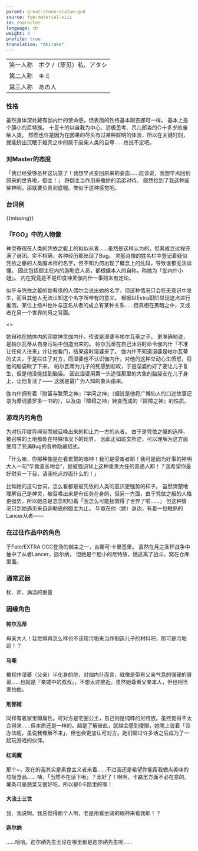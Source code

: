 ```yaml
---
parent: great-stone-statue-god
source: fgo-material-viii
id: character
language: zh
weight: 4
profile: true
translation: "Akiraka"
---
```


<table>
  <tr><td>第一人称</td><td>ボク /（罕见）私、アタシ</td></tr>
  <tr><td>第二人称</td><td>キミ</td></tr>
  <tr><td>第三人称</td><td>あの人</td></tr>
</table>

### 性格

虽然身体深处藏有伽内什的使命感，但表面的性格基本跟吉娜可一样。
基本上是个胆小的尼特族。
十足十的以自我为中心、消极思考、吊儿郎当的○十多岁的废柴人类。
然而也许是因为在因果的尽头有过某种鲜明的体验，所以在关键时刻，就能挤出沉眠于躯壳之中的属于废柴人类的自尊……也说不定吧。

### 对Master的态度

「我已经受够圣杯这玩意了！我想早点变回原来的姿态……应该说，我想早点回到原来的世界啦，御主！」
将御主当作用来撒娇的弟弟对待。
既然捡到了我这种废柴神明，那就要负责到底喔。类似于这种感觉吧。

### 台词例

{{missing}}

### 『FGO』中的人物像

神灵寄宿在人类的凭依之躯上的拟似从者……虽然是这样认为的，但其成立过程充满了谜团。实不相瞒，各种经历都出现了Bug。
灵基肖像的姓名栏中登记着疑似凭依之躯的人类魔术师的名字，但不知为何出现了概念上的乱码，导致谁都无法读懂。
因此包括御主在内的迦勒底人员，都根据本人的自称，称她为「伽内什小姐」。
内在究竟是不是印度神灵伽内什一事则未有定论。

似乎与凭依之躯的她有缘的人偶尔会说出她的名字，但这种情况只会在无意识中发生，而且其他人无法认知这个名字所带有的意义。
根据以Extra职阶显现这点进行推测，某位上级AI也许与这名从者的成立有某种关系……但真相在黑暗之中，又或者在另一个世界的月之背面。

<>

她自称在她体内的印度神灵伽内什，传说是湿婆与帕尔瓦蒂之子。
更准确地说，是帕尔瓦蒂从自身污垢中创造出来的。
帕尔瓦蒂在自己沐浴时命令伽内什「不准让任何人进来」并让他看门，结果这时湿婆来了。
伽内什不知道湿婆是帕尔瓦蒂的丈夫，于是拦住了对方，而湿婆也不认识伽内什，对他的这种举动心生愤怒，将他的脑袋砍了下来。
帕尔瓦蒂为儿子的死感到悲叹，于是湿婆约好了要让儿子复生，但是他没能找到脑袋。
因此湿婆用第一头途径那里的大象的脑袋安在儿子身上，让他复活了——
这就是最广为人知的象头由来。

伽内什拥有着『财富与繁荣之神』『学问之神』（据说是他将广博仙人的口述故事记录为摩诃婆罗多一书的），以及由『障碍之神』转变而成的『除障之神』的性质。

### 游戏内的角色

为对抗印度异闻带而被召唤出来的抑止力一方的从者。
由于是凭依之躯的选择、被召唤的土地都处在特殊情况下的现界，
因此正如前文所述，可以理解为这方面使用了充满Bug的各种隐藏招式。

「什么嘛，你那种像是在看累赘的眼神！我可是受害者耶！我可是因为好事的神明大人一句“毕竟波长吻合”，就被强迫背上这种重责大任的普通人耶！？我希望你最好慰劳一下我，请我吃点炒面什么的！」

比如她的这句台词，怎么看都是被凭依的人类的意识更强势的样子。
虽然清楚地理解自己是神灵，被召唤出来是有任务在身的，但另一方面，由于凭依之躯的人格更强势，所以她总是念念叨叨着「我怎么可能拯救得了世界了啦……」
但这种情况只到她遇见来自迦勒底的御主为止。
毕竟在他（她）身边，有着一位眼熟的Lancer从者——

### 在过往作品中的角色

于Fate/EXTRA CCC登场的御主之一，吉娜可·卡里基里。
虽然在月之圣杯战争中抽中了从者Lancer，迦尔纳，
但她是个胆小的尼特族，她逃离了战斗，窝在仓库里面。

### 通常武器

杖、斧、满溢的重量

### 因缘角色

#### 帕尔瓦蒂

母亲大人！我觉得再怎么样也不该用污垢来当作制造儿子的材料吧，那可是污垢耶！？

#### 马嘶

被视作湿婆（父亲）半化身的他，对伽内什而言，就像是带有父亲气息的强硬的哥哥……也就是『亲戚中的叔叔』，不想太过接近。虽然她尊重父亲本人，但也相当害怕他。

#### 刑部姬

同样有着家里蹲属性。可对方是宅圈公主，自己则是纯粹的尼特族。虽然觉得不太合得来……但本质还是一样的。越是了解彼此，就越会感到傻眼，她嘴上说着「没办法呢，虽说我理解不来」，但也会更加认可对方。她们聊过许多话之后成为了一起玩游戏的伙伴。

#### 红阎魔

那个~，现在的我其实是素食主义者来着……不过我还是希望你能帮我做点美味的垃圾食品……
咦，「当然不在话下啾」？太好了！啊啊，卡路里方面不必在意的。
薯条可是蔬菜又很好吃，所以是0卡路里的喔！

#### 大流士三世

我、我说啊。我总觉得那个人啊，老是用看坐骑的眼神来看我耶！？

#### 迦尔纳

……哈哈。迦尔纳先生无论在哪里都是迦尔纳先生呢……
